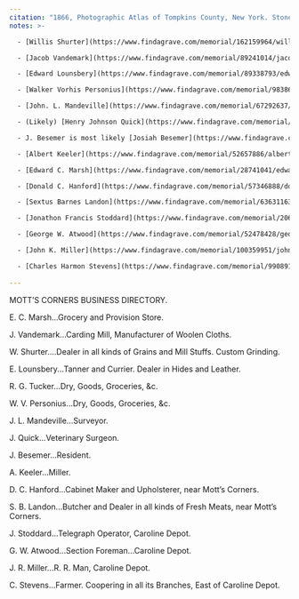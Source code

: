 ```yaml
---
citation: "1866, Photographic Atlas of Tompkins County, New York. Stone & Stewart, Philadelphia, p21."
notes: >-

  - [Willis Shurter](https://www.findagrave.com/memorial/162159964/willis-shurter) (1840 to 17 Jan 1914). Civil War veteran. He took over the store (shown as “J. Shurter Store” on the map) from his father Josiah Shurter, and this is the store that was eventually taken over by E. H. Mills. 

  - [Jacob Vandemark](https://www.findagrave.com/memorial/89241014/jacob-vandemark) (1802 to 15 Dec 1873), primarily known for his woolen (carding) mill. He was also a past owner of the lower grist mill, where Dalebrook Apartments sits presently.

  - [Edward Lounsbery](https://www.findagrave.com/memorial/89338793/edward-lounsbery) (11 Oct 1833 to 27 Nov 1904) was a Civil War veteran and a founding member of the Congregational Church of Mott's Corners and of the David Ireland Post #158 in Brookton. He also a member of the Independent Order of Good Templars in Brookton, and a former owner of Mills' Home and Mills' Store.

  - [Walker Vorhis Personius](https://www.findagrave.com/memorial/98386104/walker-voorhis-personius) (1836 to 1914). Civil War veteran and founding member of the Congregational Church of Mott's Corners.

  - [John. L. Mandeville](https://www.findagrave.com/memorial/67292637/john-mandeville) (1836 to 29 Nov 1907), the grandson of [Reverend Garrett Mandeville](https://www.findagrave.com/memorial/65244680/garrett-mandeville) (18 May 1775 to 11 Dec 1853), the minister of the Dutch Reformed Church of Caroline for 25 years. John Mandeville was a Civil War veteran and a founding member of the Congregational Church of Mott's Corners. He was a "well-to-do and well known farmer, but obtained prominence in his town, and throughout the country as well, chiefly by his efforts in behalf of the good roads movement." (30 Nov 1907, Ithaca Daily Journal, Ithaca NY, p3.)

  - (Likely) [Henry Johnson Quick](https://www.findagrave.com/memorial/89338728/henry-johnson-quick) (09 Dec 1819 to 10 Jan 1897), a farmer who, as both his obituary and census entries confirm, commonly went by his middle name: Johnson (11 Jan 1897, Ithaca Daily Journal, Ithaca NY, p3). "In 1864, Johnson Quick purchased 126 acres from William Mott which included the cemetery. In 1909, the name of the cemetery was changed to Quick Cemetery and it was incorporated. The Quick family began oversight of the cemetery in 1864." ([Brookton Cemetery, History](http://www.brooktoncemetery.com/history.html), brooktoncemetery.com.) 

  - J. Besemer is most likely [Josiah Besemer](https://www.findagrave.com/memorial/97408542/josiah-besemer) (28 Dec 1814 to 30 Nov 1894), "a prominent resident of the hamlet in Caroline named for him", who was the father of [Dr. Martin Besemer](https://www.findagrave.com/memorial/97409239/martin-besemer) (1847 to 1916). "During the active portion of [Josiah's] business career, he owned the grist mill, plaster mill and several farms at and near Besemer's, but later he sold the mill properties and settled down to the independent life of a well-to-do-farmer." (30 Nov 1894, Ithaca Daily Journal, Ithaca NY, p3.) It could also be [John J. Besemer](https://www.findagrave.com/memorial/97403608/john-j-besemer) (12 Jul 1822 to 20 Jul 1901), who "was born in Caroline in 1822 and in that town his entire life was passed. He was one of its best known and most exemplary citizens, his conduct always measuring up to the standard of a true, unassuming Christian." (20 Jul 1901, Ithaca Daily Journal, Ithaca NY, p3.)

  - [Albert Keeler](https://www.findagrave.com/memorial/52657886/albert-keeler) (1813 to 04 Oct 1889), is listed in the 1865 New York State Census as a miller, and was "an old and respected citizen of this place" (28 Sep 1889, Ithaca Daily Journal, Ithaca NY p3). "He was an honored member of Caroline Lodge No. 681 F. & A. M." (10 Oct 1889, Ithaca Daily Journal, Ithaca NY, p3.) He was the father of [Abigail (Keeler) Landon](https://www.findagrave.com/memorial/63631222/abigail-landon) (20 Oct 1836 to 1909), a founding member of the Congregational Church of Mott's Corners, and wife of S. B. Landon, mentioned below.

  - [Edward C. Marsh](https://www.findagrave.com/memorial/28741041/edward-c-marsh) (23 Nov 1836 to 25 Jun 1907), who, along with father-in-law (and presumably his employer) Josiah Shurter, is listed as “miller” in the 1865 New York State Census. Edward and wife Harriet are living with Josiah Shurter, and his children Willis Shurter and Ellen (Shurter) Wolcott, and her husband, William Benton Wolcott. Edward was also a Civil War veteran and later, he became a constable in Ithaca (26 Jun 1907, Ithaca Daily Journal, Ithaca NY, p3).

  - [Donald C. Hanford](https://www.findagrave.com/memorial/57346888/donald-c-hanford) (01 Apr 1827 to 03 Apr 1913), a Civil War veteran. 

  - [Sextus Barnes Landon](https://www.findagrave.com/memorial/63631163/sextus-barnes-landon) (20 Apr 1834 to 24 May 1925), a founding member of the Congregational Church of Mott's Corners.

  - [Jonathon Francis Stoddard](https://www.findagrave.com/memorial/20675996/jonathon-francis-stoddard) (31 Dec 1845 to 30 Jul 1898), who was only 19 in the 1865 New York State Census, his father had died the year prior, in 1864.

  - [George W. Atwood](https://www.findagrave.com/memorial/52478428/george-w-atwood) (1822 to 27 Jun 1900), a farmer and section foreman on the railroad.

  - [John K. Miller](https://www.findagrave.com/memorial/100359951/john-k-miller) (1836 to 1905), father of [Jerome T. Miller](https://www.findagrave.com/memorial/100359884/jerome-t-miller) (Dec 1861 to 1922), both of whom worked for the railroad. In 1865, Alfred Gould (who was later Ellen Gould’s second husband) and Jerome Richardson (George Richardson’s father) were also working for the railroad.

  - [Charles Harmon Stevens](https://www.findagrave.com/memorial/99089159/charles-h-stevens) (1843? to 23 May 1928). He “was unmarried and lived many years alone on his farm.” (28 May 1928, The Ithaca Journal, Ithaca NY, p9.)
  
---
```


MOTT’S CORNERS BUSINESS DIRECTORY. 

E. C. Marsh...Grocery and Provision Store. 

J. Vandemark...Carding Mill, Manufacturer of Woolen Cloths. 

W. Shurter....Dealer in all kinds of Grains and Mill Stuffs. Custom Grinding. 

E. Lounsbery...Tanner and Currier. Dealer in Hides and Leather. 

R. G. Tucker...Dry, Goods, Groceries, &c.

W. V. Personius...Dry, Goods, Groceries, &c.

J. L. Mandeville...Surveyor. 

J. Quick...Veterinary Surgeon. 

J. Besemer...Resident. 

A. Keeler...Miller. 

D. C. Hanford...Cabinet Maker and Upholsterer, near Mott’s Corners. 

S. B. Landon...Butcher and Dealer in all kinds of Fresh Meats, near Mott’s Corners. 

J. Stoddard...Telegraph Operator, Caroline Depot. 

G. W. Atwood...Section Foreman...Caroline Depot. 

J. R. Miller...R. R. Man, Caroline Depot. 

C. Stevens...Farmer. Coopering in all its Branches, East of Caroline Depot. 

